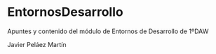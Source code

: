 # EntornosDesarrollo
Apuntes y contenido del módulo de Entornos de Desarrollo de 1ºDAW

Javier Peláez Martín
